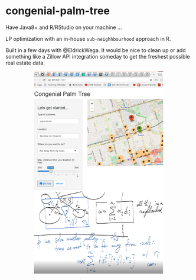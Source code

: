 # congenial-palm-tree

Have Java8+ and R/RStudio on your machine ...

LP optimization with an in-house `sub-neighhbourhood` approach in R. 

Built in a few days with @EldrickWega. It would be nice to clean up or add something like a Zillow API integration someday to get the freshest possible real estate data.


<p align="center">
  <img src="data/congenial_palm_tree_square.PNG" width="350">
</p>